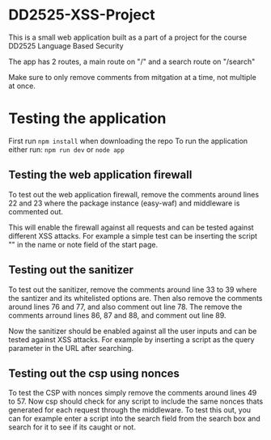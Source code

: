 # DD2525-XSS-Project
This is a small web application built as a part of a project for the course DD2525 Language Based Security

The app has 2 routes, a main route on "/" and a search route on "/search"

Make sure to only remove comments from mitgation at a time, not multiple at once.

# Testing the application
First run `npm install` when downloading the repo
To run the application either run: `npm run dev` or `node app`

## Testing the web application firewall
To test out the web application firewall, remove the comments around lines 22 and 23 where the package instance (easy-waf) and middleware is commented out.

This will enable the firewall against all requests and can be tested against different XSS attacks. For example a simple test can be inserting the script "<script>alert('hi');</script>" in the name or note field of the start page.

## Testing out the sanitizer
To test out the sanitizer, remove the comments around line 33 to 39 where the santizer and its whitelisted options are.
Then also remove the comments around lines 76 and 77, and also comment out line 78.
The remove the comments arround lines 86, 87 and 88, and comment out line 89.

Now the sanitizer should be enabled against all the user inputs and can be tested against XSS attacks. For example by inserting a script as the query parameter in the URL after searching.

## Testing out the csp using nonces
To test the CSP with nonces simply remove the comments around lines 49  to 57. Now csp should check for any script to include the same nonces thats generated for each request through the middleware.
To test this out, you can for example enter a script into the search field from the search box and search for it to see if its caught or not.
